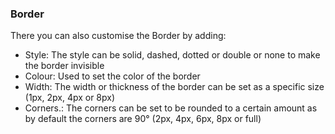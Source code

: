 ### Border

There you can also customise the Border by adding:

- Style: The style can be solid, dashed, dotted or double or none to make the border invisible
- Colour: Used to set the color of the border
- Width: The width or thickness of the border can be set as a specific size (1px, 2px, 4px or 8px)
- Corners.: The corners can be set to be rounded to a certain amount as by default the corners are 90° (2px, 4px, 6px, 8px or full)
